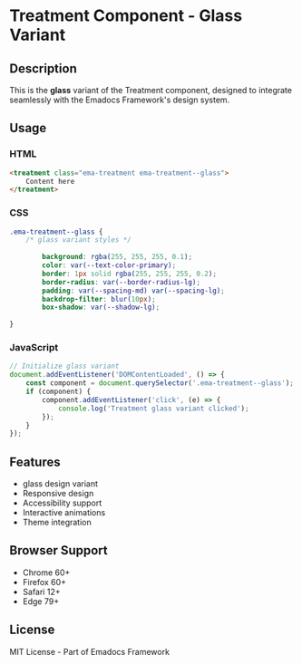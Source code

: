 # Treatment Component - Glass Variant

## Description
This is the **glass** variant of the Treatment component, designed to integrate seamlessly with the Emadocs Framework's design system.

## Usage

### HTML
```html
<treatment class="ema-treatment ema-treatment--glass">
    Content here
</treatment>
```

### CSS
```css
.ema-treatment--glass {
    /* glass variant styles */
    
        background: rgba(255, 255, 255, 0.1);
        color: var(--text-color-primary);
        border: 1px solid rgba(255, 255, 255, 0.2);
        border-radius: var(--border-radius-lg);
        padding: var(--spacing-md) var(--spacing-lg);
        backdrop-filter: blur(10px);
        box-shadow: var(--shadow-lg);
    
}
```

### JavaScript
```javascript
// Initialize glass variant
document.addEventListener('DOMContentLoaded', () => {
    const component = document.querySelector('.ema-treatment--glass');
    if (component) {
        component.addEventListener('click', (e) => {
            console.log('Treatment glass variant clicked');
        });
    }
});
```

## Features
- glass design variant
- Responsive design
- Accessibility support
- Interactive animations
- Theme integration

## Browser Support
- Chrome 60+
- Firefox 60+
- Safari 12+
- Edge 79+

## License
MIT License - Part of Emadocs Framework
